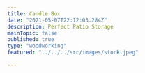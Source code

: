 ```yaml
---
title: Candle Box
date: "2021-05-07T22:12:03.284Z"
description: Perfect Patio Storage  
mainTopic: false 
published: true
type: "woodworking"
featured: "../../../src/images/stock.jpeg"

---
```


